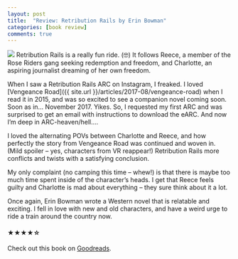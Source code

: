 ```yaml
---
layout: post
title:  "Review: Retribution Rails by Erin Bowman"
categories: [book review]
comments: true
---
```


<div class="book-summary">
	<img class="book-cover" src="{{ site.url }}/img/books/retributionrails.jpg"/>
Retribution Rails is a really fun ride. (🤓) It follows Reece, a member of the Rose Riders gang seeking redemption and freedom, and Charlotte, an aspiring journalist dreaming of her own freedom.
</div>
<!--more-->

When I saw a Retribution Rails ARC on Instagram, I freaked. I loved [Vengeance Road]({{ site.url }}/articles/2017-08/vengeance-road) when I read it in 2015, and was so excited to see a companion novel coming soon. Soon as in… November 2017. Yikes. So, I requested my first ARC and was surprised to get an email with instructions to download the eARC. And now I’m deep in ARC-heaven/hell….

I loved the alternating POVs between Charlotte and Reece, and how perfectly the story from Vengeance Road was continued and woven in. (Mild spoiler – yes, characters from VR reappear!) Retribution Rails more conflicts and twists with a satisfying conclusion.

My only complaint (no camping this time – whew!) is that there is maybe too much time spent inside of the character’s heads. I get that Reece feels guilty and Charlotte is mad about everything – they sure think about it a lot.

Once again, Erin Bowman wrote a Western novel that is relatable and exciting. I fell in love with new and old characters, and have a weird urge to ride a train around the country now.

<h4>&#9733;&#9733;&#9733;&#9733;&#9734;</h4>

Check out this book on [Goodreads][goodreads].

[goodreads]:      https://www.goodreads.com/book/show/23719270-vengeance-road
